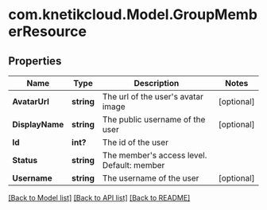# com.knetikcloud.Model.GroupMemberResource
## Properties

Name | Type | Description | Notes
------------ | ------------- | ------------- | -------------
**AvatarUrl** | **string** | The url of the user&#39;s avatar image | [optional] 
**DisplayName** | **string** | The public username of the user | [optional] 
**Id** | **int?** | The id of the user | 
**Status** | **string** | The member&#39;s access level. Default: member | 
**Username** | **string** | The username of the user | [optional] 

[[Back to Model list]](../README.md#documentation-for-models) [[Back to API list]](../README.md#documentation-for-api-endpoints) [[Back to README]](../README.md)


